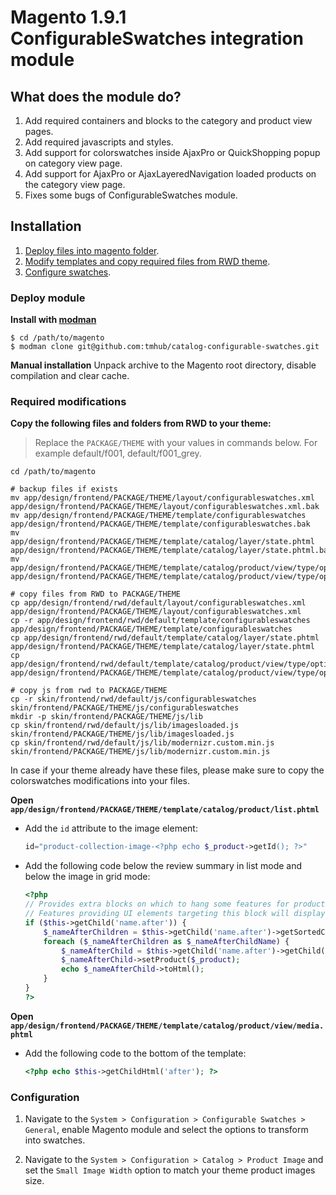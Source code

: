 Magento 1.9.1 ConfigurableSwatches integration module
=====================================================

## What does the module do?
1. Add required containers and blocks to the category and product view pages.
2. Add required javascripts and styles.
3. Add support for colorswatches inside AjaxPro or QuickShopping popup on category view page.
4. Add support for AjaxPro or AjaxLayeredNavigation loaded products on the category view page.
5. Fixes some bugs of ConfigurableSwatches module.

## Installation
1. [Deploy files into magento folder](#deploy-module).
3. [Modify templates and copy required files from RWD theme](#required-modifications).
2. [Configure swatches](#configuration).

### Deploy module
**Install with [modman](https://github.com/colinmollenhour/modman)**

    $ cd /path/to/magento
    $ modman clone git@github.com:tmhub/catalog-configurable-swatches.git

**Manual installation**
Unpack archive to the Magento root directory, disable compilation and clear cache.

### Required modifications
**Copy the following files and folders from RWD to your theme:**

> Replace the `PACKAGE/THEME` with your values in commands below. For example default/f001, default/f001_grey.

    cd /path/to/magento

    # backup files if exists
    mv app/design/frontend/PACKAGE/THEME/layout/configurableswatches.xml app/design/frontend/PACKAGE/THEME/layout/configurableswatches.xml.bak
    mv app/design/frontend/PACKAGE/THEME/template/configurableswatches app/design/frontend/PACKAGE/THEME/template/configurableswatches.bak
    mv app/design/frontend/PACKAGE/THEME/template/catalog/layer/state.phtml app/design/frontend/PACKAGE/THEME/template/catalog/layer/state.phtml.bak
    mv app/design/frontend/PACKAGE/THEME/template/catalog/product/view/type/options/configurable.phtml app/design/frontend/PACKAGE/THEME/template/catalog/product/view/type/options/configurable.phtml.bak

    # copy files from RWD to PACKAGE/THEME
    cp app/design/frontend/rwd/default/layout/configurableswatches.xml app/design/frontend/PACKAGE/THEME/layout/configurableswatches.xml
    cp -r app/design/frontend/rwd/default/template/configurableswatches app/design/frontend/PACKAGE/THEME/template/configurableswatches
    cp app/design/frontend/rwd/default/template/catalog/layer/state.phtml app/design/frontend/PACKAGE/THEME/template/catalog/layer/state.phtml
    cp app/design/frontend/rwd/default/template/catalog/product/view/type/options/configurable.phtml app/design/frontend/PACKAGE/THEME/template/catalog/product/view/type/options/configurable.phtml

    # copy js from rwd to PACKAGE/THEME
    cp -r skin/frontend/rwd/default/js/configurableswatches skin/frontend/PACKAGE/THEME/js/configurableswatches
    mkdir -p skin/frontend/PACKAGE/THEME/js/lib
    cp skin/frontend/rwd/default/js/lib/imagesloaded.js skin/frontend/PACKAGE/THEME/js/lib/imagesloaded.js
    cp skin/frontend/rwd/default/js/lib/modernizr.custom.min.js skin/frontend/PACKAGE/THEME/js/lib/modernizr.custom.min.js

In case if your theme already have these files, please make sure to copy the
colorswatches modifications into your files.

**Open `app/design/frontend/PACKAGE/THEME/template/catalog/product/list.phtml`**

* Add the `id` attribute to the image element:

    ```php
    id="product-collection-image-<?php echo $_product->getId(); ?>"
    ```

* Add the following code below the review summary in list mode and below the
    image in grid mode:

    ```php
    <?php
    // Provides extra blocks on which to hang some features for products in the list
    // Features providing UI elements targeting this block will display directly below the product name
    if ($this->getChild('name.after')) {
        $_nameAfterChildren = $this->getChild('name.after')->getSortedChildren();
        foreach ($_nameAfterChildren as $_nameAfterChildName) {
            $_nameAfterChild = $this->getChild('name.after')->getChild($_nameAfterChildName);
            $_nameAfterChild->setProduct($_product);
            echo $_nameAfterChild->toHtml();
        }
    }
    ?>
    ```

**Open `app/design/frontend/PACKAGE/THEME/template/catalog/product/view/media.phtml`**

* Add the following code to the bottom of the template:

    ```php
    <?php echo $this->getChildHtml('after'); ?>
    ```

### Configuration
1. Navigate to the `System > Configuration > Configurable Swatches > General`,
    enable Magento module and select the options to transform into swatches.

2. Navigate to the `System > Configuration > Catalog > Product Image` and set
    the `Small Image Width` option to match your theme product images size.
